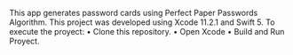 This app generates password cards using Perfect Paper Passwords Algorithm.
This project was developed using Xcode 11.2.1 and Swift 5.
To execute the proyect:
	•	Clone this repository.
	•	Open Xcode
	•	Build and Run Proyect.
